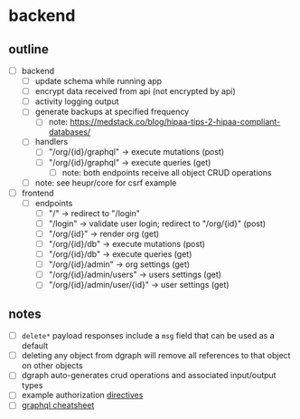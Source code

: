 # backend

## outline
- [ ] backend
	- [ ] update schema while running app
	- [ ] encrypt data received from api (not encrypted by api)
	- [ ] activity logging output
	- [ ] generate backups at specified frequency
		- [ ] note: https://medstack.co/blog/hipaa-tips-2-hipaa-compliant-databases/
	- [ ] handlers
		- [ ] "/org/{id}/graphql" -> execute mutations (post)
		- [ ] "/org/{id}/graphql" -> execute queries (get)
			- [ ] note: both endpoints receive all object CRUD operations
	- [ ] note: see heupr/core for csrf example
- [ ] frontend
	- [ ] endpoints
		- [ ] "/" -> redirect to "/login"
		- [ ] "/login" -> validate user login; redirect to "/org/{id}" (post)
		- [ ] "/org/{id}" -> render org (get)
		- [ ] "/org/{id}/db" -> execute mutations (post)
		- [ ] "/org/{id}/db" -> execute queries (get)
		- [ ] "/org/{id}/admin" -> org settings (get)
		- [ ] "/org/{id}/admin/users" -> users settings (get)
		- [ ] "/org/{id}/admin/user/{id}" -> user settings (get)

## notes
- [ ] `delete*` payload responses include a `msg` field that can be used as a default
- [ ] deleting any object from dgraph will remove all references to that object on other objects
- [ ] dgraph auto-generates crud operations and associated input/output types
- [ ] example authorization [directives](https://github.com/99designs/gqlgen/issues/785#issue-465696123)
- [ ] [graphql cheatsheet](https://devhints.io/graphql)
